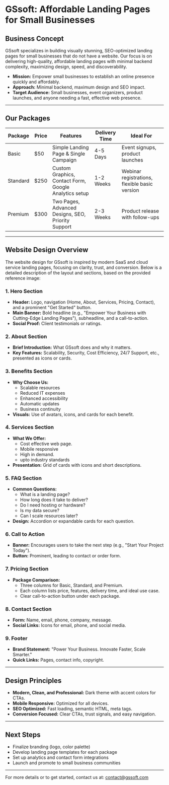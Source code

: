 # GSsoft: Affordable Landing Pages for Small Businesses

## Business Concept

GSsoft specializes in building visually stunning, SEO-optimized landing pages for small businesses that do not have a website. Our focus is on delivering high-quality, affordable landing pages with minimal backend complexity, maximizing design, speed, and discoverability.

- **Mission:** Empower small businesses to establish an online presence quickly and affordably.
- **Approach:** Minimal backend, maximum design and SEO impact.
- **Target Audience:** Small businesses, event organizers, product launches, and anyone needing a fast, effective web presence.

---

## Our Packages

| Package   | Price  | Features                                                      | Delivery Time | Ideal For                                      |
|-----------|--------|---------------------------------------------------------------|---------------|------------------------------------------------|
| Basic     | $50    | Simple Landing Page & Single Campaign                         | 4-5 Days      | Event signups, product launches                 |
| Standard  | $250   | Custom Graphics, Contact Form, Google Analytics setup         | 1-2 Weeks     | Webinar registrations, flexible basic version   |
| Premium   | $300   | Two Pages, Advanced Designs, SEO, Priority Support            | 2-3 Weeks     | Product release with follow-ups                 |

---

## Website Design Overview

The website design for GSsoft is inspired by modern SaaS and cloud service landing pages, focusing on clarity, trust, and conversion. Below is a detailed description of the layout and sections, based on the provided reference image:

### 1. **Hero Section**
- **Header:** Logo, navigation (Home, About, Services, Pricing, Contact), and a prominent "Get Started" button.
- **Main Banner:** Bold headline (e.g., "Empower Your Business with Cutting-Edge Landing Pages"), subheadline, and a call-to-action.
- **Social Proof:** Client testimonials or ratings.

### 2. **About Section**
- **Brief Introduction:** What GSsoft does and why it matters.
- **Key Features:** Scalability, Security, Cost Efficiency, 24/7 Support, etc., presented as icons or cards.

### 3. **Benefits Section**
- **Why Choose Us:**
  - Scalable resources
  - Reduced IT expenses
  - Enhanced accessibility
  - Automatic updates
  - Business continuity
- **Visuals:** Use of avatars, icons, and cards for each benefit.

### 4. **Services Section**
- **What We Offer:**
  - Cost effective web page.
  - Mobile responsive 
  - High in demand. 
  - upto industry standards
- **Presentation:** Grid of cards with icons and short descriptions.

### 5. **FAQ Section**
- **Common Questions:**
  - What is a landing page?
  - How long does it take to deliver?
  - Do I need hosting or hardware?
  - Is my data secure?
  - Can I scale resources later?
- **Design:** Accordion or expandable cards for each question.

### 6. **Call to Action**
- **Banner:** Encourages users to take the next step (e.g., "Start Your Project Today").
- **Button:** Prominent, leading to contact or order form.

### 7. **Pricing Section**
- **Package Comparison:**
  - Three columns for Basic, Standard, and Premium.
  - Each column lists price, features, delivery time, and ideal use case.
  - Clear call-to-action button under each package.

### 8. **Contact Section**
- **Form:** Name, email, phone, company, message.
- **Social Links:** Icons for email, phone, and social media.

### 9. **Footer**
- **Brand Statement:** "Power Your Business. Innovate Faster, Scale Smarter."
- **Quick Links:** Pages, contact info, copyright.

---

## Design Principles
- **Modern, Clean, and Professional:** Dark theme with accent colors for CTAs.
- **Mobile Responsive:** Optimized for all devices.
- **SEO Optimized:** Fast loading, semantic HTML, meta tags.
- **Conversion Focused:** Clear CTAs, trust signals, and easy navigation.

---

## Next Steps
- Finalize branding (logo, color palette)
- Develop landing page templates for each package
- Set up analytics and contact form integrations
- Launch and promote to small business communities

---

For more details or to get started, contact us at: [contact@gssoft.com](mailto:contact@gssoft.com) 